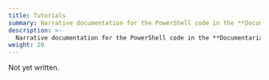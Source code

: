 ```yaml
---
title: Tutorials
summary: Narrative documentation for the PowerShell code in the **Documentarian** module.
description: >-
  Narrative documentation for the PowerShell code in the **Documentarian** module.
weight: 20
---
```


Not yet written.
